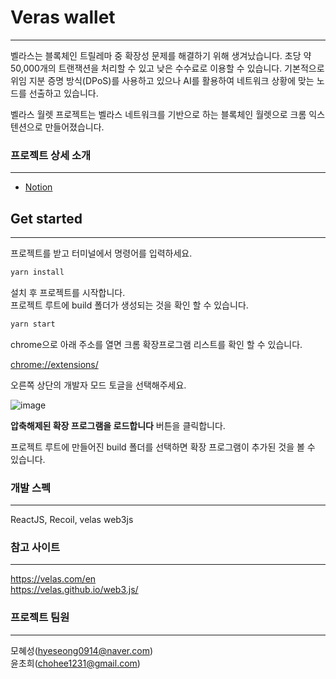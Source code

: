 # Veras wallet
***
벨라스는 블록체인 트릴레마 중 확장성 문제를 해결하기 위해 생겨났습니다. 초당 약 50,000개의 트랜잭션을 처리할 수 있고 낮은 수수료로 이용할 수 있습니다.
기본적으로 위임 지분 증명 방식(DPoS)를 사용하고 있으나 AI를 활용하여 네트워크 상황에 맞는 노드를 선출하고 있습니다. 

벨라스 월렛 프로젝트는 벨라스 네트워크를 기반으로 하는 블록체인 월렛으로 크롬 익스텐션으로 만들어졌습니다. 

### 프로젝트 상세 소개
***
- [Notion](https://codestates.notion.site/730c209b521941d29b9395e619ed6214, "Notion")

## Get started
***

프로젝트를 받고 터미널에서 명령어를 입력하세요.
```javascript
yarn install
```

설치 후 프로젝트를 시작합니다.\
프로젝트 루트에 build 폴더가 생성되는 것을 확인 할 수 있습니다.

```javascript
yarn start
```

chrome으로 아래 주소를 열면 크롬 확장프로그램 리스트를 확인 할 수 있습니다.

[chrome://extensions/](chrome://extensions/)

오른쪽 상단의 개발자 모드 토글을 선택해주세요.

![image](https://user-images.githubusercontent.com/17466930/195876477-80b62e75-133f-468c-ba51-f2c655034b8b.png)

**압축해제된 확장 프로그램을 로드합니다** 버튼을 클릭합니다.


프로젝트 루트에 만들어진 build 폴더를 선택하면 확장 프로그램이 추가된 것을 볼 수 있습니다.


### 개발 스펙
***
ReactJS, Recoil, velas web3js

### 참고 사이트
***
https://velas.com/en <br/> 
https://velas.github.io/web3.js/

### 프로젝트 팀원
***
모혜성(hyeseong0914@naver.com)\
윤초희(chohee1231@gmail.com)




